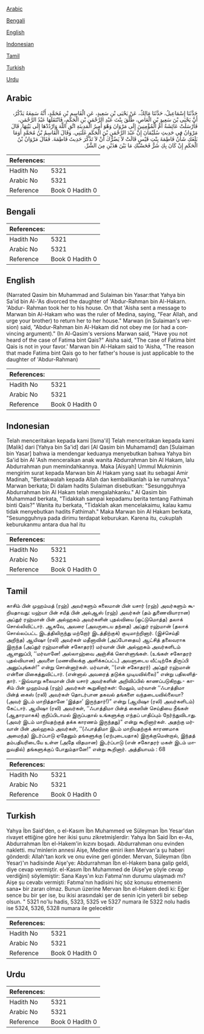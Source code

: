 [Arabic](#arabic)

[Bengali](#bengali)

[English](#english)

[Indonesian](#indonesian)

[Tamil](#tamil)

[Turkish](#turkish)

[Urdu](#urdu)

## Arabic


<div dir="rtl" lang="ar" style={{fontSize:'larger',backgroundColor:'#f8f9fa',padding:20}}>
حَدَّثَنَا إِسْمَاعِيلُ، حَدَّثَنَا مَالِكٌ، عَنْ يَحْيَى بْنِ سَعِيدٍ، عَنِ الْقَاسِمِ بْنِ مُحَمَّدٍ، أَنَّهُ سَمِعَهُ يَذْكُرُ، أَنَّ يَحْيَى بْنَ سَعِيدِ بْنِ الْعَاصِ، طَلَّقَ بِنْتَ عَبْدِ الرَّحْمَنِ بْنِ الْحَكَمِ، فَانْتَقَلَهَا عَبْدُ الرَّحْمَنِ، فَأَرْسَلَتْ عَائِشَةُ أُمُّ الْمُؤْمِنِينَ إِلَى مَرْوَانَ وَهْوَ أَمِيرُ الْمَدِينَةِ اتَّقِ اللَّهَ وَارْدُدْهَا إِلَى بَيْتِهَا‏.‏ قَالَ مَرْوَانُ فِي حَدِيثِ سُلَيْمَانَ إِنَّ عَبْدَ الرَّحْمَنِ بْنَ الْحَكَمِ غَلَبَنِي‏.‏ وَقَالَ الْقَاسِمُ بْنُ مُحَمَّدٍ أَوَمَا بَلَغَكِ شَأْنُ فَاطِمَةَ بِنْتِ قَيْسٍ قَالَتْ لاَ يَضُرُّكَ أَنْ لاَ تَذْكُرَ حَدِيثَ فَاطِمَةَ‏.‏ فَقَالَ مَرْوَانُ بْنُ الْحَكَمِ إِنْ كَانَ بِكِ شَرٌّ فَحَسْبُكِ مَا بَيْنَ هَذَيْنِ مِنَ الشَّرِّ‏.‏
</div>
<div style={{backgroundColor:'#f8f9fa',padding:20, marginBottom: 10}}><table> <thead> <tr> <th>References:</th> <th></th> </tr> </thead> <tbody><tr><td>Hadith No</td><td>5321</td></tr><tr><td>Arabic No</td><td>5321</td></tr><tr><td>Reference</td><td>Book 0 Hadith 0</td></tr></tbody></table></div>

## Bengali


<div dir="ltr" lang="bn" style={{fontSize:'larger',backgroundColor:'#f8f9fa',padding:20}}>

</div>
<div style={{backgroundColor:'#f8f9fa',padding:20, marginBottom: 10}}><table> <thead> <tr> <th>References:</th> <th></th> </tr> </thead> <tbody><tr><td>Hadith No</td><td>5321</td></tr><tr><td>Arabic No</td><td>5321</td></tr><tr><td>Reference</td><td>Book 0 Hadith 0</td></tr></tbody></table></div>

## English


<div dir="ltr" lang="en" style={{fontSize:'larger',backgroundColor:'#f8f9fa',padding:20}}>
(Narrated Qasim bin Muhammad and Sulaiman bin Yasar:that Yahya bin Sa'id bin Al-'As divorced the daughter of 'Abdur-Rahman bin Al-Hakarn. 'Abdur- Rahman took her to his house. On that 'Aisha sent a message to Marwan bin Al-Hakam who was the ruler of Medina, saying, "Fear Allah, and urge your brother) to return her to her house." Marwan (in Sulaiman's version) said, "Abdur-Rahman bin Al-Hakam did not obey me (or had a convincing argument)." (In Al-Qasim's versions Marwan said, "Have you not heard of the case of Fatima bint Qais?" Aisha said, "The case of Fatima bint Qais is not in your favor.' Marwan bin Al-Hakam said to 'Aisha, "The reason that made Fatima bint Qais go to her father's house is just applicable to the daughter of 'Abdur-Rahman)
</div>
<div style={{backgroundColor:'#f8f9fa',padding:20, marginBottom: 10}}><table> <thead> <tr> <th>References:</th> <th></th> </tr> </thead> <tbody><tr><td>Hadith No</td><td>5321</td></tr><tr><td>Arabic No</td><td>5321</td></tr><tr><td>Reference</td><td>Book 0 Hadith 0</td></tr></tbody></table></div>

## Indonesian


<div dir="ltr" lang="id" style={{fontSize:'larger',backgroundColor:'#f8f9fa',padding:20}}>
Telah menceritakan kepada kami [Isma'il] Telah menceritakan kepada kami [Malik] dari [Yahya bin Sa'id] dari [Al Qasim bin Muhamamd] dan [Sulaiman bin Yasar] bahwa ia mendengar keduanya menyebutkan bahwa Yahya bin Sa'id bin Al 'Ash menceraikan anak wanita Abdurrahman bin Al Hakam, lalu Abdurrahman pun memindahkannya. Maka [Aisyah] Ummul Mukminin mengirim surat kepada Marwan bin Al Hakam yang saat itu sebagai Amir Madinah, "Bertakwalah kepada Allah dan kembalikanlah ia ke rumahnya." Marwan berkata; Di dalam hadits Sulaiman disebutkan: "Sesungguhnya Abdurrahman bin Al Hakam telah mengalahkanku." Al Qasim bin Muhammad berkata, "Tidakkah sampai kepadamu berita tentang Fathimah binti Qais?" Wanita itu berkata, "Tidaklah akan mencelakaimu, kalau kamu tidak menyebutkan hadits Fathimah." Maka Marwan bin Al Hakam berkata, "Sesungguhnya pada dirimu terdapat keburukan. Karena itu, cukuplah keburukanmu antara dua hal itu
</div>
<div style={{backgroundColor:'#f8f9fa',padding:20, marginBottom: 10}}><table> <thead> <tr> <th>References:</th> <th></th> </tr> </thead> <tbody><tr><td>Hadith No</td><td>5321</td></tr><tr><td>Arabic No</td><td>5321</td></tr><tr><td>Reference</td><td>Book 0 Hadith 0</td></tr></tbody></table></div>

## Tamil


<div dir="ltr" lang="ta" style={{fontSize:'larger',backgroundColor:'#f8f9fa',padding:20}}>
காசிம் பின் முஹம்மத் (ரஹ்) அவர்களும் சுலைமான் பின் யசார் (ரஹ்) அவர்களும் கூறியதாவது: யஹ்யா பின் சயீத் பின் அல்ஆஸ் (ரஹ்) அவர்கள் (தம் துணைவியாரான) அப்துர் ரஹ்மான் பின் அல்ஹகம் அவர்களின் புதல்வியை (ஒட்டுமொத்த) தலாக் சொல்லிவிட்டார். ஆகவே, அவரை (அவருடைய தந்தை) அப்துர் ரஹ்மான் (தலாக் சொல்லப்பட்ட இடத்திலிருந்து மற்றோர் இடத்திற்குக்) குடிமாற்றினார். (இச்செய்தி அறிந்த) ஆயிஷா (ரலி) அவர்கள் மதீனாவின் (அப்போதைய) ஆட்சித் தலைவராக இருந்த (அப்துர் ரஹ்மானின் சகோதரர்) மர்வான் பின் அல்ஹகம் அவர்களிடம் ஆளனுப்பி, ‘‘மர்வானே! அல்லாஹ்வை அஞ்சிக் கொள்ளுங்கள். (உங்கள் சகோதரர் புதல்வியான) அவளை (மணவிலக்கு அளிக்கப்பட்ட) அவளுடைய வீட்டிற்கே திருப்பி அனுப்புங்கள்!” என்று சொன்னார்கள். மர்வான், ‘‘(என் சகோதரர்) அப்துர் ரஹ்மான் என்னை மிகைத்துவிட்டார். (என்னால் அவரைத் தடுக்க முடியவில்லை)” என்று பதிலளித்தார். -இவ்வாறு சுலைமான் பின் யசார் அவர்களின் அறிவிப்பில் காணப்படுகிறது.- காசிம் பின் முஹம்மத் (ரஹ்) அவர்கள் கூறுகிறார்கள்: மேலும், மர்வான் ‘‘ஃபாத்திமா பின்த் கைஸ் (ரலி) அவர்கள் தொடர்பான தகவல் தங்களை வந்தடையவில்லையா? (அவர் இடம் மாறித்தானே ‘இத்தா’ இருந்தார்!)” என்று (ஆயிஷா (ரலி) அவர்களிடம்) கேட்டார். ஆயிஷா (ரலி) அவர்கள், ‘‘ஃபாத்திமா பின்த் கைஸின் செய்தியை நீங்கள் (ஆதாரமாகக்) குறிப்பிடாமல் இருப்பதால் உங்களுக்கு எந்தப் பாதிப்பும் நேர்ந்துவிடாது. (அவர் இடம் மாறியதற்குத் தக்க காரணம் இருந்தது)” என்று கூறினார்கள். அதற்கு மர்வான் பின் அல்ஹகம் அவர்கள், ‘‘(ஃபாத்திமா இடம் மாறியதற்குக் காரணமாக அமைந்த) இடர்ப்பாடு ஏதேனும் தங்களுக்கு (ஏற்புடையதாக) இருக்குமென்றால், இந்தத் தம்பதியரிடையே உள்ள (அதே விதமான) இடர்ப்பாடு (என் சகோதரர் மகள் இடம் மாறுவதில்) தங்களுக்குப் போதும்தானே!” என்று கூறினார். அத்தியாயம் : 68
</div>
<div style={{backgroundColor:'#f8f9fa',padding:20, marginBottom: 10}}><table> <thead> <tr> <th>References:</th> <th></th> </tr> </thead> <tbody><tr><td>Hadith No</td><td>5321</td></tr><tr><td>Arabic No</td><td>5321</td></tr><tr><td>Reference</td><td>Book 0 Hadith 0</td></tr></tbody></table></div>

## Turkish


<div dir="ltr" lang="tr" style={{fontSize:'larger',backgroundColor:'#f8f9fa',padding:20}}>
Yahya İbn Said'den, o el-Kasım İbn Muhammed ve Süleyman İbn Yesar'dan rivayet ettiğine göre her ikisi şunu zikretmişlerdir: Yahya İbn Said İbn eı-As, Abdurrahman İbn el-Hakem'in kızını boşadı. Abdurrahman onu evinden nakletti. mu'minlerin annesi Aişe, Medine emiri iken Mervan'a şu haberi gönderdi: Allah'tan kork ve onu evine geri gönder. Mervan, Süleyman (İbn Yesar)'ın hadisinde Aişe'ye: Abdurrahman İbn el-Hakem bana galip geldi, diye cevap vermiştir. el-Kasım İbn Muhammed de (Aişe'ye şöyle cevap verdiğini) söylemiştir: Sana Kays'ın kızı Fatıma'nın durumu ulaşmadı mı? Aişe şu cevabı vermişti: Fatıma'nın hadisini hiç söz konusu etmemenin sana• bir zararı olmaz. Bunun üzerine Mervan İbn el-Hakem dedi ki: Eğer sence bu bir şer ise, bu ikisi arasındaki şer de senin için yeterli bir sebep olsun. " 5321 no'lu hadis, 5323, 5325 ve 5327 numara ile 5322 nolu hadis ise 5324, 5326, 5328 numara ile gelecektir
</div>
<div style={{backgroundColor:'#f8f9fa',padding:20, marginBottom: 10}}><table> <thead> <tr> <th>References:</th> <th></th> </tr> </thead> <tbody><tr><td>Hadith No</td><td>5321</td></tr><tr><td>Arabic No</td><td>5321</td></tr><tr><td>Reference</td><td>Book 0 Hadith 0</td></tr></tbody></table></div>

## Urdu


<div dir="rtl" lang="ur" style={{fontSize:'larger',backgroundColor:'#f8f9fa',padding:20}}>

</div>
<div style={{backgroundColor:'#f8f9fa',padding:20, marginBottom: 10}}><table> <thead> <tr> <th>References:</th> <th></th> </tr> </thead> <tbody><tr><td>Hadith No</td><td>5321</td></tr><tr><td>Arabic No</td><td>5321</td></tr><tr><td>Reference</td><td>Book 0 Hadith 0</td></tr></tbody></table></div>